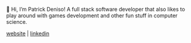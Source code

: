 👋 Hi, I’m Patrick Deniso! A full stack software developer that also likes to play around with games development and other fun stuff in computer science.

[website](http://patrickdeniso.me/) | [linkedin](https://www.linkedin.com/in/patrick-deniso/)

<!---
TheBigPaff/TheBigPaff is a ✨ special ✨ repository because its `README.md` (this file) appears on your GitHub profile.
You can click the Preview link to take a look at your changes.
--->
